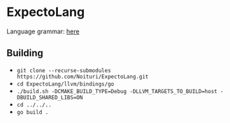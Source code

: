 # ExpectoLang
Language grammar: [here](https://github.com/Noituri/ExpectoLang/blob/master/grammar.md)

## Building
- `git clone --recurse-submodules https://github.com/Noituri/ExpectoLang.git`
- `cd ExpectoLang/llvm/bindings/go`
- `./build.sh -DCMAKE_BUILD_TYPE=Debug -DLLVM_TARGETS_TO_BUILD=host -DBUILD_SHARED_LIBS=ON`
- `cd ../../..`
- `go build .`
